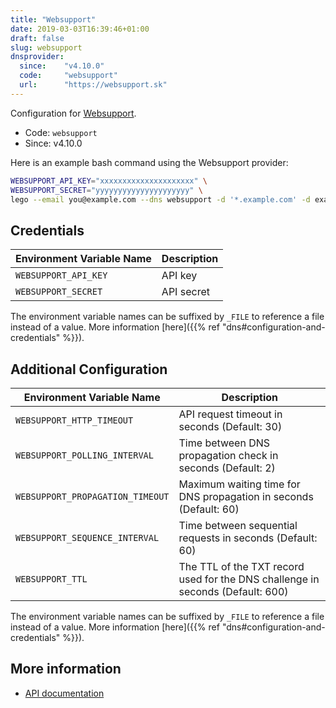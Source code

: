 ```yaml
---
title: "Websupport"
date: 2019-03-03T16:39:46+01:00
draft: false
slug: websupport
dnsprovider:
  since:    "v4.10.0"
  code:     "websupport"
  url:      "https://websupport.sk"
---
```


<!-- THIS DOCUMENTATION IS AUTO-GENERATED. PLEASE DO NOT EDIT. -->
<!-- providers/dns/websupport/websupport.toml -->
<!-- THIS DOCUMENTATION IS AUTO-GENERATED. PLEASE DO NOT EDIT. -->


Configuration for [Websupport](https://websupport.sk).


<!--more-->

- Code: `websupport`
- Since: v4.10.0


Here is an example bash command using the Websupport provider:

```bash
WEBSUPPORT_API_KEY="xxxxxxxxxxxxxxxxxxxxx" \
WEBSUPPORT_SECRET="yyyyyyyyyyyyyyyyyyyyy" \
lego --email you@example.com --dns websupport -d '*.example.com' -d example.com run
```




## Credentials

| Environment Variable Name | Description |
|-----------------------|-------------|
| `WEBSUPPORT_API_KEY` | API key |
| `WEBSUPPORT_SECRET` | API secret |

The environment variable names can be suffixed by `_FILE` to reference a file instead of a value.
More information [here]({{% ref "dns#configuration-and-credentials" %}}).


## Additional Configuration

| Environment Variable Name | Description |
|--------------------------------|-------------|
| `WEBSUPPORT_HTTP_TIMEOUT` | API request timeout in seconds (Default: 30) |
| `WEBSUPPORT_POLLING_INTERVAL` | Time between DNS propagation check in seconds (Default: 2) |
| `WEBSUPPORT_PROPAGATION_TIMEOUT` | Maximum waiting time for DNS propagation in seconds (Default: 60) |
| `WEBSUPPORT_SEQUENCE_INTERVAL` | Time between sequential requests in seconds (Default: 60) |
| `WEBSUPPORT_TTL` | The TTL of the TXT record used for the DNS challenge in seconds (Default: 600) |

The environment variable names can be suffixed by `_FILE` to reference a file instead of a value.
More information [here]({{% ref "dns#configuration-and-credentials" %}}).




## More information

- [API documentation](https://rest.websupport.sk/docs/v1.zone)

<!-- THIS DOCUMENTATION IS AUTO-GENERATED. PLEASE DO NOT EDIT. -->
<!-- providers/dns/websupport/websupport.toml -->
<!-- THIS DOCUMENTATION IS AUTO-GENERATED. PLEASE DO NOT EDIT. -->
